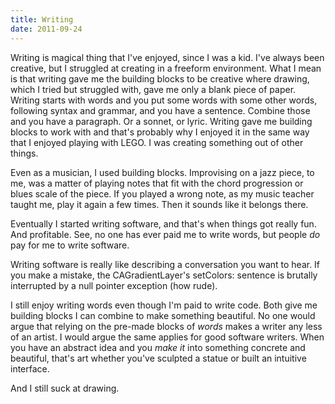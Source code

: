 ```yaml
---
title: Writing
date: 2011-09-24
---
```


Writing is magical thing that I've enjoyed, since I was a kid. I've always been creative, but I struggled at creating in a freeform environment. What I mean is that writing gave me the building blocks to be creative where drawing, which I tried but struggled with, gave me only a blank piece of paper. Writing starts with words and you put some words with some other words, following syntax and grammar, and you have a sentence. Combine those and you have a paragraph. Or a sonnet, or lyric. Writing gave me building blocks to work with and that's probably why I enjoyed it in the same way that I enjoyed playing with LEGO. I was creating something out of other things.

Even as a musician, I used building blocks. Improvising on a jazz piece, to me, was a matter of playing notes that fit with the chord progression or blues scale of the piece. If you played a wrong note, as my music teacher taught me, play it again a few times. Then it sounds like it belongs there.

Eventually I started writing software, and that's when things got really fun. And profitable. See, no one has ever paid me to write words, but people _do_ pay for me to write software.

Writing software is really like describing a conversation you want to hear. If you make a mistake, the CAGradientLayer's setColors: sentence is brutally interrupted by a null pointer exception (how rude).

I still enjoy writing words even though I'm paid to write code. Both give me building blocks I can combine to make something beautiful. No one would argue that relying on the pre-made blocks of _words_&nbsp;makes a writer any less of an artist. I would argue the same applies for good software writers. When you have an abstract idea and you _make&nbsp;it_&nbsp;into something concrete and beautiful, that's art whether you've sculpted a statue or built an intuitive interface.

And I still suck at drawing.
